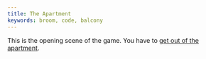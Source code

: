 ```yaml
---
title: The Apartment
keywords: broom, code, balcony
---
```


This is the opening scene of the game. You have to [get out of the apartment](01-getout.md).
